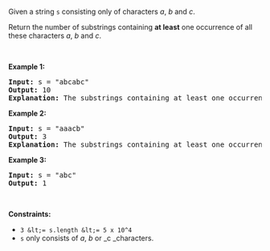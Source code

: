 Given a string `` s ``&nbsp;consisting only of characters _a_, _b_ and _c_.

Return the number of substrings containing __at least__&nbsp;one occurrence of all these characters _a_, _b_ and _c_.

&nbsp;

__Example 1:__

<pre>
<strong>Input:</strong> s = "abcabc"
<strong>Output:</strong> 10
<strong>Explanation:</strong> The substrings containing&nbsp;at least&nbsp;one occurrence of the characters&nbsp;<em>a</em>,&nbsp;<em>b</em>&nbsp;and&nbsp;<em>c are "</em>abc<em>", "</em>abca<em>", "</em>abcab<em>", "</em>abcabc<em>", "</em>bca<em>", "</em>bcab<em>", "</em>bcabc<em>", "</em>cab<em>", "</em>cabc<em>" </em>and<em> "</em>abc<em>" </em>(<strong>again</strong>)<em>. </em>
</pre>

__Example 2:__

<pre>
<strong>Input:</strong> s = "aaacb"
<strong>Output:</strong> 3
<strong>Explanation:</strong> The substrings containing&nbsp;at least&nbsp;one occurrence of the characters&nbsp;<em>a</em>,&nbsp;<em>b</em>&nbsp;and&nbsp;<em>c are "</em>aaacb<em>", "</em>aacb<em>" </em>and<em> "</em>acb<em>".</em><em> </em>
</pre>

__Example 3:__

<pre>
<strong>Input:</strong> s = "abc"
<strong>Output:</strong> 1
</pre>

&nbsp;

__Constraints:__

*   `` 3 &lt;= s.length &lt;= 5 x 10^4 ``
*   `` s ``&nbsp;only consists of&nbsp;_a_, _b_ or _c&nbsp;_characters.